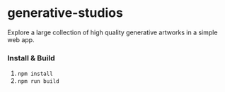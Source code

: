 # generative-studios

Explore a large collection of high quality generative artworks in a simple web app.

### Install & Build

1. `npm install`
2. `npm run build`
